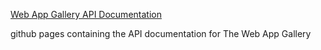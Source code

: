 [Web App Gallery API Documentation](https://the-html-5.github.io/wagSwag/)

github pages containing the API documentation for The Web App Gallery
